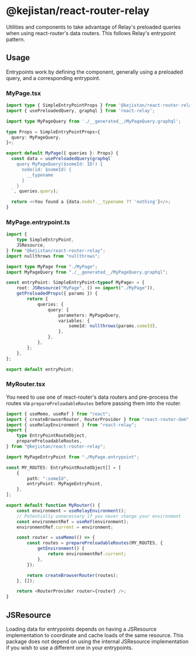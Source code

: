 # @kejistan/react-router-relay

Utilities and components to take advantage of Relay's preloaded queries when using react-router's data routers. This follows Relay's entrypoint pattern.

## Usage

Entrypoints work by defining the component, generally using a preloaded query, and a corresponding entrypoint.

### MyPage.tsx

```typescript
import type { SimpleEntryPointProps } from '@kejistan/react-router-relay';
import { usePreloadedQuery, graphql } from 'react-relay';

import type MyPageQuery from './__generated__/MyPageQuery.graphql';

type Props = SimpleEntryPointProps<{
  query: MyPageQuery,
}>;

export default MyPage({ queries }: Props) {
  const data = usePreloadedQuery(graphql`
    query MyPageQuery($someId: ID!) {
      node(id: $someId) {
        __typename
      }
    }
  `, queries.query);

  return <>You found a {data.node?.__typename ?? 'nothing'}</>;
}
```

### MyPage.entrypoint.ts

```typescript
import {
	type SimpleEntryPoint,
	JSResource,
} from "@kejistan/react-router-relay";
import nullthrows from "nullthrows";

import type MyPage from "./MyPage";
import MyPageQuery from "./__generated__/MyPageQuery.graphql";

const entryPoint: SimpleEntryPoint<typeof MyPage> = {
	root: JSResource("MyPage", () => import("./MyPage")),
	getPreloadedProps({ params }) {
		return {
			queries: {
				query: {
					parameters: MyPageQuery,
					variables: {
						someId: nullthrows(params.someId),
					},
				},
			},
		};
	},
};

export default entryPoint;
```

### MyRouter.tsx

You need to use one of react-router's data routers and pre-process the routes via `preparePreloadableRoutes` before passing them into the router.

```typescript
import { useMemo, useRef } from "react";
import { createBrowserRouter, RouterProvider } from "react-router-dom";
import { useRelayEnvironment } from "react-relay";
import {
	type EntryPointRouteObject,
	preparePreloadableRoutes,
} from "@kejistan/react-router-relay";

import MyPageEntryPoint from "./MyPage.entrypoint";

const MY_ROUTES: EntryPointRouteObject[] = [
	{
		path: ":someId",
		entryPoint: MyPageEntryPoint,
	},
];

export default function MyRouter() {
	const environment = useRelayEnvironment();
	// Potentially unnecessary if you never change your environment
	const environmentRef = useRef(environment);
	environmentRef.current = environment;

	const router = useMemo(() => {
		const routes = preparePreloadableRoutes(MY_ROUTES, {
			getEnvironment() {
				return environmentRef.current;
			},
		});

		return createBrowserRouter(routes);
	}, []);

	return <RouterProvider router={router} />;
}
```

## JSResource

Loading data for entrypoints depends on having a JSResource implementation to coordinate and cache loads of the same resource. This package does not depend on using the internal JSResource implementation if you wish to use a different one in your entrypoints.
